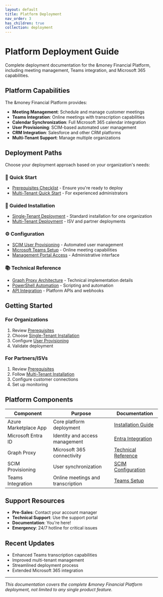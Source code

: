 ```yaml
---
layout: default
title: Platform Deployment
nav_order: 3
has_children: true
collection: deployment
---
```


# Platform Deployment Guide

Complete deployment documentation for the &money Financial Platform, including meeting management, Teams integration, and Microsoft 365 capabilities.

## Platform Capabilities

The &money Financial Platform provides:

- **Meeting Management**: Schedule and manage customer meetings
- **Teams Integration**: Online meetings with transcription capabilities
- **Calendar Synchronization**: Full Microsoft 365 calendar integration
- **User Provisioning**: SCIM-based automated user management
- **CRM Integration**: Salesforce and other CRM platforms
- **Multi-Tenant Support**: Manage multiple organizations

## Deployment Paths

Choose your deployment approach based on your organization's needs:

### 🚀 Quick Start
- [Prerequisites Checklist](prerequisites) - Ensure you're ready to deploy
- [Multi-Tenant Quick Start](quick-start/multi-tenant-quickstart) - For experienced administrators

### 📘 Guided Installation
- [Single-Tenant Deployment](installation/single-tenant) - Standard installation for one organization
- [Multi-Tenant Deployment](installation/multi-tenant) - ISV and partner deployments

### ⚙️ Configuration
- [SCIM User Provisioning](configuration/scim-provisioning) - Automated user management
- [Microsoft Teams Setup](configuration/teams-integration) - Online meeting capabilities
- [Management Portal Access](configuration/management-portal) - Administrative interface

### 📚 Technical Reference
- [Graph Proxy Architecture](reference/graph-proxy) - Technical implementation details
- [PowerShell Automation](reference/powershell-scripts) - Scripting and automation
- [API Integration](reference/api-integration) - Platform APIs and webhooks

## Getting Started

### For Organizations

1. Review [Prerequisites](prerequisites)
2. Choose [Single-Tenant Installation](installation/single-tenant)
3. Configure [User Provisioning](configuration/scim-provisioning)
4. Validate deployment

### For Partners/ISVs

1. Review [Prerequisites](prerequisites)
2. Follow [Multi-Tenant Installation](installation/multi-tenant)
3. Configure customer connections
4. Set up monitoring

## Platform Components

| Component | Purpose | Documentation |
|-----------|---------|---------------|
| Azure Marketplace App | Core platform deployment | [Installation Guide](installation/single-tenant) |
| Microsoft Entra ID | Identity and access management | [Entra Integration](configuration/entra-integration) |
| Graph Proxy | Microsoft 365 connectivity | [Technical Reference](reference/graph-proxy) |
| SCIM Provisioning | User synchronization | [SCIM Configuration](configuration/scim-provisioning) |
| Teams Integration | Online meetings and transcription | [Teams Setup](configuration/teams-integration) |

## Support Resources

- **Pre-Sales**: Contact your account manager
- **Technical Support**: Use the support portal
- **Documentation**: You're here!
- **Emergency**: 24/7 hotline for critical issues

## Recent Updates

- Enhanced Teams transcription capabilities
- Improved multi-tenant management
- Streamlined deployment process
- Extended Microsoft 365 integration

---

*This documentation covers the complete &money Financial Platform deployment, not limited to any single product feature.*
